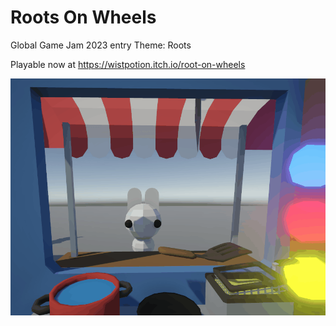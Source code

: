 # Roots On Wheels
Global Game Jam 2023 entry
Theme: Roots

Playable now at https://wistpotion.itch.io/root-on-wheels 

![Alt text](slapslapslap.gif?raw=true "screenshot gif of spatula slapping a deep fryer in front of a rabbit")
